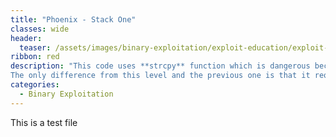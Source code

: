 ```yaml
---
title: "Phoenix - Stack One"
classes: wide
header:
  teaser: /assets/images/binary-exploitation/exploit-education/exploit-education.png
ribbon: red
description: "This code uses **strcpy** function which is dangerous because the source size could be more than destination size.
The only difference from this level and the previous one is that it requires **changeme** to be set to a specific value **0x496c5962**."
categories:
  - Binary Exploitation
---
```




This is a test file 
